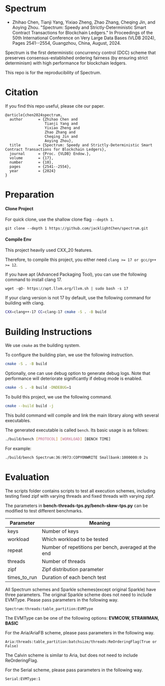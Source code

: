 # Spectrum

* Zhihao Chen, Tianji Yang, Yixiao Zheng, Zhao Zhang, Cheqing Jin, and Aoying Zhou. "Spectrum: Speedy and Strictly-Deterministic Smart Contract Transactions for Blockchain Ledgers." In Proceedings of the 50th International Conference on Very Large Data Bases (VLDB 2024), Pages 2541--2554, Guangzhou, China, August, 2024.

Spectrum is the first deterministic concurrency control (DCC) scheme that preserves consensus-established ordering fairness (by ensuring strict determinism) with high performance for blockchain ledgers.

This repo is for the reproducibility of Spectrum.

# Citation
If you find this repo useful, please cite our paper.
```
@article{chen2024spectrum,
  author       = {Zhihao Chen and
                  Tianji Yang and
                  Yixiao Zheng and
                  Zhao Zhang and
                  Cheqing Jin and
                  Aoying Zhou},
  title        = {Spectrum: Speedy and Strictly-Deterministic Smart Contract Transactions for Blockchain Ledgers},
  journal      = {Proc. {VLDB} Endow.},
  volume       = {17},
  number       = {10},
  pages        = {2541--2554},
  year         = {2024}
}
```

# Preparation
#### Clone Project
For quick clone, use the shallow clone flag `--depth 1`.

```
git clone --depth 1 https://github.com/jacklightChen/spectrum.git
```
#### Compile Env
This project heavily used CXX_20 features. 

Therefore, to compile this project, you either need `clang >= 17 or gcc/g++ >= 12`. 

If you have apt (Advanced Packaging Tool), you can use the following command to install clang 17. 

```
wget -qO- https://apt.llvm.org/llvm.sh | sudo bash -s 17
```

If your clang version is not 17 by default, use the following command for building with clang. 

```sh
CXX=clang++-17 CC=clang-17 cmake -S . -B build
```

# Building Instructions

We use `cmake` as the building system.

To configure the building plan, we use the following instruction. 

```sh
cmake -S . -B build
```

Optionally, one can use debug option to generate debug logs. 
Note that performance will deteriorate significantly if debug mode is enabled. 

```sh
cmake -S . -B build -DNDEBUG=1
```

To build this project, we use the following command. 

```sh
cmake --build build -j
```

This build command will compile and link the main library along with several executables. 

The generated executable is called `bench`. Its basic usage is as follows:

```sh
./build/bench [PROTOCOL] [WORKLOAD] [BENCH TIME]
```

For example:

```sh
./build/bench Spectrum:36:9973:COPYONWRITE Smallbank:1000000:0 2s
```

# Evaluation

The scripts folder contains scripts to test all execution schemes, including testing fixed zipf with varying threads and fixed threads with varying zipf.

The parameters in **bench-threads-tps.py/bench-skew-tps.py** can be modified to test different benchmarks.

| Parameter    | Meaning                           |
| ------------ | --------------------------------- |
| keys         | Number of keys                     |
| workload     | Which workload to be tested        |
| repeat       | Number of repetitions per bench, averaged at the end |
| threads      | Number of threads                  |
| zipf         | Zipf distribution parameter        |
| times_to_run | Duration of each bench test        |

All Spectrum schemes and Sparkle schemes(except original Sparkle) have three parameters. The original Sparkle scheme does not need to include EVMType. Please pass parameters in the following way.

```
Spectrum:threads:table_partition:EVMType
```

The EVMType can be one of the following options: **EVMCOW, STRAWMAN, BASIC**


For the Aria/AriaFB scheme, please pass parameters in the following way.

```
Aria:threads:table_partition:batchsize/threads:ReOrderingFlag(True or False)
```

The Calvin scheme is similar to Aria, but does not need to include ReOrderingFlag.

For the Serial scheme, please pass parameters in the following way.

```
Serial:EVMType:1
```

